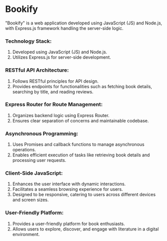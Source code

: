 # Bookify

"Bookify" is a web application developed using JavaScript (JS) and Node.js, with Express.js framework handling the server-side logic.
<h3>Technology Stack:</h3>

1. Developed using JavaScript (JS) and Node.js.
2. Utilizes Express.js for server-side development.

<h3>RESTful API Architecture:</h3>

1. Follows RESTful principles for API design.
2. Provides endpoints for functionalities such as fetching book details, searching by title, and reading reviews.

<h3>Express Router for Route Management:</h3>

1. Organizes backend logic using Express Router.
2. Ensures clear separation of concerns and maintainable codebase.

<h3>Asynchronous Programming:</h3>

1. Uses Promises and callback functions to manage asynchronous operations.
2. Enables efficient execution of tasks like retrieving book details and processing user requests.

<h3>Client-Side JavaScript:</h3>

1. Enhances the user interface with dynamic interactions.
2. Facilitates a seamless browsing experience for users.
3. Designed to be responsive, catering to users across different devices and screen sizes.

<h3>User-Friendly Platform:</h3>

1. Provides a user-friendly platform for book enthusiasts.
2. Allows users to explore, discover, and engage with literature in a digital environment.
